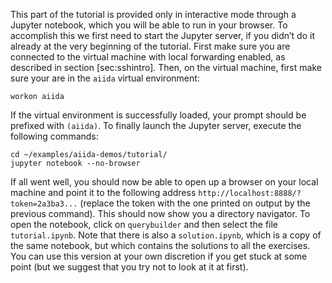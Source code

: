 This part of the tutorial is provided only in interactive mode through a Jupyter notebook, which you will be able to run in your browser. To accomplish this we first need to start the Jupyter server, if you didn’t do it already at the very beginning of the tutorial. First make sure you are connected to the virtual machine with local forwarding enabled, as described in section [sec:sshintro]. Then, on the virtual machine, first make sure your are in the `aiida` virtual environment:

``` terminal
workon aiida
```

If the virtual environment is successfully loaded, your prompt should be prefixed with `(aiida)`. To finally launch the Jupyter server, execute the following commands:

``` terminal
cd ~/examples/aiida-demos/tutorial/
jupyter notebook --no-browser
```

If all went well, you should now be able to open up a browser on your local machine and point it to the following address `http://localhost:8888/?token=2a3ba3...` (replace the token with the one printed on output by the previous command). This should now show you a directory navigator. To open the notebook, click on `querybuilder` and then select the file `tutorial.ipynb`. Note that there is also a `solution.ipynb`, which is a copy of the same notebook, but which contains the solutions to all the exercises. You can use this version at your own discretion if you get stuck at some point (but we suggest that you try not to look at it at first).
